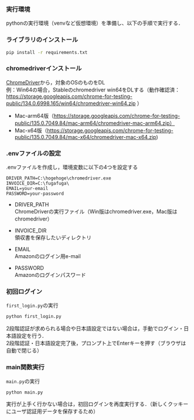 ### 実行環境
pythonの実行環境（venvなど仮想環境）を準備し、以下の手順で実行する．

### ライブラリのインストール
 ```bash
 pip install -r requirements.txt
 ```
 
 ### chromedriverインストール
 [ChromeDriver](https://googlechromelabs.github.io/chrome-for-testing/)から，対象のOSのものをDL  
 例：Win64の場合，Stableのchromedriver win64をDLする（動作確認済：https://storage.googleapis.com/chrome-for-testing-public/134.0.6998.165/win64/chromedriver-win64.zip ）

 * Mac-arm64版（https://storage.googleapis.com/chrome-for-testing-public/135.0.7049.84/mac-arm64/chromedriver-mac-arm64.zip）
 * Mac-x64版（https://storage.googleapis.com/chrome-for-testing-public/135.0.7049.84/mac-x64/chromedriver-mac-x64.zip)
 

 ### .envファイルの設定
 .envファイルを作成し，環境変数に以下の4つを設定する
 
 ```env
 DRIVER_PATH=C:\hogehoge\chromedriver.exe
 INVOICE_DIR=C:\fugafuga\
 EMAIL=your-email
 PASSWORD=your-password
 ```
 
 - DRIVER_PATH  
 ChromeDriverの実行ファイル（Win版はchromedriver.exe，Mac版はchromedriver）
 
 - INVOICE_DIR  
 領収書を保存したいディレクトリ
 
 - EMAIL  
 Amazonのログイン用e-mail
 
 - PASSWORD  
 Amazonのログインパスワード
 
 ### 初回ログイン
 `first_login.py`の実行
 ```bash
 python first_login.py
 ```
 2段階認証が求められる場合や日本語設定ではない場合は，手動でログイン・日本語設定を行う．  
 2段階認証・日本語設定完了後，プロンプト上でEnterキーを押す（ブラウザは自動で閉じる）  
 
 ### main関数実行
 `main.py`の実行
 ```bash
 python main.py
 ```
 
 実行が上手く行かない場合は，初回ログインを再度実行する．（新しくクッキーにユーザ認証用データを保存するため）  